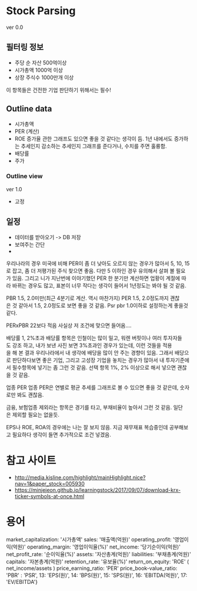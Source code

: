 # Stock Parsing

ver 0.0

## 필터링 정보
* 주당 순 자산 500억이상
* 시가총액 1000억 이상
* 상장 주식수 1000만개 이상

이 항목들은 건전한 기업 판단하기 위해서는 필수!


## Outline data
* 시가총액 
* PER (계산)
* ROE 증가율 관한 그래프도 있으면 좋을 것 같다는 생각이 듬. 1년 내에서도 증가하는 추세인지 감소하는 추세인지 그래프를 준다거나, 수치를 주면 훌륭함.
* 배당률 
* 주가 

### Outline view



ver 1.0

* 고정


## 일정 
* 데이터를 받아오기 -> DB 저장 
* 보여주는 간단 
* 

우리나라의 경우 미국에 비해 PER이 좀 더 낮아도 오르지 않는 경우가 많아서 5, 10, 15로 잡고, 좀 더 저평가된 주식 찾으면 좋음. 다만 5 이하인 경우 유의해서 살펴 볼 필요가 있음. 그리고 니가 지난번에 이야기했던 PER 한 분기만 계산하면 업황이 계절에 따라 바뀌는 경우도 많고, 표본이 너무 작다는 생각이 들어서 1년정도는 봐야 될 것 같음. 



PBR 1.5, 2.0미만(최근 4분기로 계산. 역시 마찬가지)
PER 1.5, 2.0정도까지 괜찮은 것 같아서 1.5, 2.0정도로 보면 좋을 것 같음.
Psr pbr 1.0이하로 설정하는게 좋을것같다.

PERxPBR 22보다 적음
사실상 저 조건에 맞으면 들어옴....

배당률 1, 2%초과
배당률 항목은 인철이는 많이 밀고, 워렌 버핏이나 여러 투자자들도 강조 하고, 내가 보낸 사진 보면 3%초과인 경우가 있는데, 이런 것들을 적용을 해 본 결과 우리나라에서 내 생각에 배당을 많이 안 주는 경향이 있음. 그래서 배당으로 판단하다보면 좋은 기업, 그리고 고성장 기업을 놓치는 경우가 많아서 내 투자기준에서 필수항목에 넣기는 좀 그런 것 같음.
선택 항목 1%, 2% 이상으로 해서 넣으면 괜찮을 것 같음.

업종 PER
업종 PER은 연별로 평균 추세를 그래프로 볼 수 있으면 좋을 것 같은데, 숫자로만 봐도 괜찮음.

금융, 보험업종 제외라는 항목은 경기를 타고, 부채비율이 높아서 그런 것 같음. 일단은 제외할 필요는 없을듯.

EPS나 ROE, ROA의 경우에는 나는 잘 보지 않음. 지금 재무재표 복습중인데 공부해보고 필요하다 생각이 들면 추가적으로 조건 넣겠음.


# 참고 사이트 
* http://media.kisline.com/highlight/mainHighlight.nice?nav=1&paper_stock=005930
* https://minjejeon.github.io/learningstock/2017/09/07/download-krx-ticker-symbols-at-once.html

# 용어
market_capitalization: '시가총액'
sales: '매출액(억원)'
operating_profit: '영업이익(억원)'
operating_margin: '영업이익율(%)'
net_income: '당기순이익(억원)'
net_profit_rate: '순이익율(%)'
assets: '자산총계(억원)'
liabilities: '부채총계(억원)'
capitals: '자본총계(억원)'
retention_rate: '유보율(%)'
return_on_equity: 'ROE' ( net_income/assets )
price_earning_ratio: 'PER' 
price_book-value_ratio: 'PBR'
: 'PSR', 13: 'EPS(원)', 14: 'BPS(원)', 15: 'SPS(원)', 16: 'EBITDA(억원)', 17: 'EV/EBITDA'}

